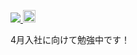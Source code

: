 <p align="left"> 
  <a href="https://github.com/siryu-saito">
    <img src="https://komarev.com/ghpvc/?username=siryu-saito"/>
  </a>
  <a href="https://qiita.com/ryuryu0213ww">
    <img height="20" src="https://qiita-badge.apiapi.app/s/ryuryu0213ww/posts.svg" />
  </a>
</p>


4月入社に向けて勉強中です！

